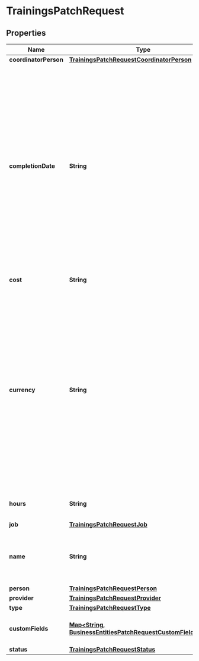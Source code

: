 

# TrainingsPatchRequest


## Properties

| Name | Type | Description | Notes |
|------------ | ------------- | ------------- | -------------|
|**coordinatorPerson** | [**TrainingsPatchRequestCoordinatorPerson**](TrainingsPatchRequestCoordinatorPerson.md) |  |  [optional] |
|**completionDate** | **String** | The timestamp the [Training](https://developers.intellihr.io/docs/v1/) was completed. This date will follow the format defined by [RFC3339](https://tools.ietf.org/html/rfc3339#section-5.6).   YYYY-MM-DD date formatting is also supported, although by using this format the date will be stored as the start of day in UTC time, not the requesting tenants timezone. |  [optional] |
|**cost** | **String** | The cost of this [Training](https://developers.intellihr.io/docs/v1/). |  [optional] |
|**currency** | **String** | The currency used for this [Training](https://developers.intellihr.io/docs/v1/). Will default to the tenant default currency when not provided. An international currency code. Typically AUD for Australian dollar, USD for American dollar etc. See [Official list of codes](https://www.iban.com/currency-codes). |  [optional] |
|**hours** | **String** | How many hours were spent on this [Training](https://developers.intellihr.io/docs/v1/) |  [optional] |
|**job** | [**TrainingsPatchRequestJob**](TrainingsPatchRequestJob.md) |  |  [optional] |
|**name** | **String** | User friendly name given to this [Training](https://developers.intellihr.io/docs/v1/) to identify it in the system. |  [optional] |
|**person** | [**TrainingsPatchRequestPerson**](TrainingsPatchRequestPerson.md) |  |  [optional] |
|**provider** | [**TrainingsPatchRequestProvider**](TrainingsPatchRequestProvider.md) |  |  [optional] |
|**type** | [**TrainingsPatchRequestType**](TrainingsPatchRequestType.md) |  |  [optional] |
|**customFields** | [**Map&lt;String, BusinessEntitiesPatchRequestCustomFieldsValue&gt;**](BusinessEntitiesPatchRequestCustomFieldsValue.md) | The custom field values for this [Training](https://developers.intellihr.io/docs/v1/) |  [optional] |
|**status** | [**TrainingsPatchRequestStatus**](TrainingsPatchRequestStatus.md) |  |  [optional] |



